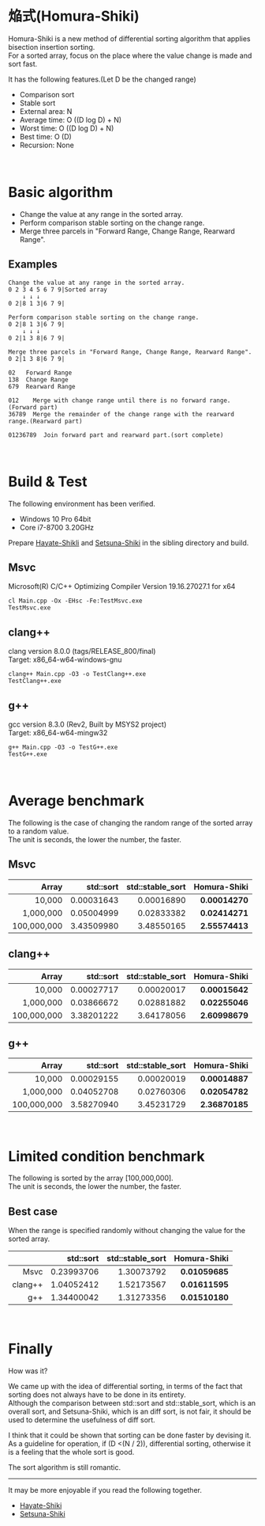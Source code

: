 # 焔式(Homura-Shiki)
Homura-Shiki is a new method of differential sorting algorithm that applies bisection insertion sorting.  
For a sorted array, focus on the place where the value change is made and sort fast.  

It has the following features.(Let D be the changed range)  
* Comparison sort
* Stable sort
* External area: N
* Average time: O ((D log D) + N)
* Worst time: O ((D log D) + N)
* Best time: O (D)
* Recursion: None

<br>

# Basic algorithm
* Change the value at any range in the sorted array.
* Perform comparison stable sorting on the change range.
* Merge three parcels in "Forward Range, Change Range, Rearward Range".

## Examples
~~~
Change the value at any range in the sorted array.
0 2 3 4 5 6 7 9|Sorted array
    ↓ ↓ ↓
0 2|8 1 3|6 7 9|
~~~
~~~
Perform comparison stable sorting on the change range.
0 2|8 1 3|6 7 9|
    ↓ ↓ ↓
0 2|1 3 8|6 7 9|
~~~
~~~
Merge three parcels in "Forward Range, Change Range, Rearward Range".
0 2|1 3 8|6 7 9|

02   Forward Range
138  Change Range
679  Rearward Range

012    Merge with change range until there is no forward range.(Forward part)
36789  Merge the remainder of the change range with the rearward range.(Rearward part)

01236789  Join forward part and rearward part.(sort complete)
~~~

<br>

# Build & Test
The following environment has been verified.  
* Windows 10 Pro 64bit
* Core i7-8700 3.20GHz

Prepare [Hayate-Shikli](https://github.com/EmuraDaisuke/SortingAlgorithm.HayateShiki) and [Setsuna-Shiki](https://github.com/EmuraDaisuke/SortingAlgorithm.SetsunaShiki) in the sibling directory and build.  

## **Msvc**
Microsoft(R) C/C++ Optimizing Compiler Version 19.16.27027.1 for x64  
~~~
cl Main.cpp -Ox -EHsc -Fe:TestMsvc.exe
TestMsvc.exe
~~~

## **clang++**
clang version 8.0.0 (tags/RELEASE_800/final)  
Target: x86_64-w64-windows-gnu  
~~~
clang++ Main.cpp -O3 -o TestClang++.exe
TestClang++.exe
~~~

## **g++**
gcc version 8.3.0 (Rev2, Built by MSYS2 project)  
Target: x86_64-w64-mingw32  
~~~
g++ Main.cpp -O3 -o TestG++.exe
TestG++.exe
~~~

<br>

# Average benchmark
The following is the case of changing the random range of the sorted array to a random value.  
The unit is seconds, the lower the number, the faster.  

## **Msvc**
|Array|std::sort|std::stable_sort|Homura-Shiki|
|---:|---:|---:|---:|
|10,000|0.00031643|0.00016890|**0.00014270**|
|1,000,000|0.05004999|0.02833382|**0.02414271**|
|100,000,000|3.43509980|3.48550165|**2.55574413**|

## **clang++**
|Array|std::sort|std::stable_sort|Homura-Shiki|
|---:|---:|---:|---:|
|10,000|0.00027717|0.00020017|**0.00015642**|
|1,000,000|0.03866672|0.02881882|**0.02255046**|
|100,000,000|3.38201222|3.64178056|**2.60998679**|

## **g++**
|Array|std::sort|std::stable_sort|Homura-Shiki|
|---:|---:|---:|---:|
|10,000|0.00029155|0.00020019|**0.00014887**|
|1,000,000|0.04052708|0.02760306|**0.02054782**|
|100,000,000|3.58270940|3.45231729|**2.36870185**|

<br>

# Limited condition benchmark
The following is sorted by the array [100,000,000].  
The unit is seconds, the lower the number, the faster.  

## Best case
When the range is specified randomly without changing the value for the sorted array.  

||std::sort|std::stable_sort|Homura-Shiki|
|---:|---:|---:|---:|
|Msvc|0.23993706|1.30073792|**0.01059685**|
|clang++|1.04052412|1.52173567|**0.01611595**|
|g++|1.34400042|1.31273356|**0.01510180**|

<br>

# Finally
How was it?  

We came up with the idea of ​​differential sorting, in terms of the fact that sorting does not always have to be done in its entirety.  
Although the comparison between std::sort and std::stable_sort, which is an overall sort, and Setsuna-Shiki, which is an diff sort, is not fair, it should be used to determine the usefulness of diff sort.  

I think that it could be shown that sorting can be done faster by devising it.  
As a guideline for operation, if (D <(N / 2)), differential sorting, otherwise it is a feeling that the whole sort is good.  

The sort algorithm is still romantic.  

---
It may be more enjoyable if you read the following together.  
* [Hayate-Shiki](https://github.com/EmuraDaisuke/SortingAlgorithm.HayateShiki)
* [Setsuna-Shiki](https://github.com/EmuraDaisuke/SortingAlgorithm.SetsunaShiki)
